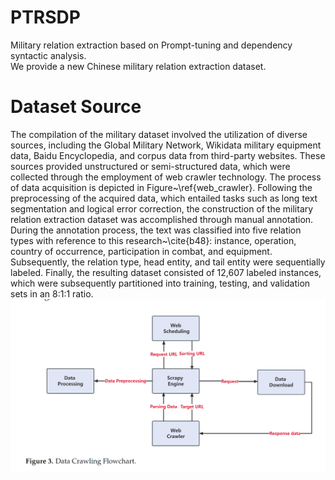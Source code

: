 # PTRSDP
Military relation extraction based on Prompt-tuning and dependency syntactic analysis.<br>
We provide a new Chinese military relation extraction dataset.

# Dataset Source
The compilation of the military dataset involved the utilization of diverse sources, including the Global Military Network, Wikidata military equipment data, Baidu Encyclopedia, and corpus data from third-party websites. These sources provided unstructured or semi-structured data, which were collected through the employment of web crawler technology. The process of data acquisition is depicted in Figure~\ref{web_crawler}. Following the preprocessing of the acquired data, which entailed tasks such as long text segmentation and logical error correction, the construction of the military relation extraction dataset was accomplished through manual annotation. During the annotation process, the text was classified into five relation types with reference to this research~\cite{b48}: instance, operation, country of occurrence, participation in combat, and equipment. Subsequently, the relation type, head entity, and tail entity were sequentially labeled. Finally, the resulting dataset consisted of 12,607 labeled instances, which were subsequently partitioned into training, testing, and validation sets in an 8:1:1 ratio.
![Data Crawling Flowchart.](https://github.com/JhxCUGBCS/PTRSDP/blob/main/%E6%95%B0%E6%8D%AE%E7%88%AC%E5%8F%96%E6%B5%81%E7%A8%8B.jpg)
